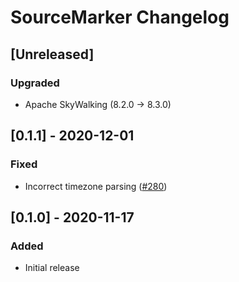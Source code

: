 <!-- Keep a Changelog guide -> https://keepachangelog.com -->

# SourceMarker Changelog

## [Unreleased]
### Upgraded
- Apache SkyWalking (8.2.0 -> 8.3.0)

## [0.1.1] - 2020-12-01
### Fixed
- Incorrect timezone parsing ([#280](https://github.com/sourceplusplus/SourceMarker/issues/280))

## [0.1.0] - 2020-11-17
### Added
- Initial release
